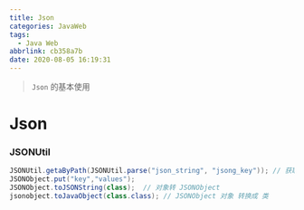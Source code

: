 ```yaml
---
title: Json
categories: JavaWeb
tags:
  - Java Web
abbrlink: cb358a7b
date: 2020-08-05 16:19:31
---
```


> `Json` 的基本使用 



# Json

### JSONUtil

```java
JSONUtil.getaByPath(JSONUtil.parse("json_string", "jsong_key")); // 获取 json字符串中的值
JSONObject.put("key","values");
JSONObject.toJSONString(class);  // 对象转 JSONObject
jsonobject.toJavaObject(class.class); // JSONObject 对象 转换成 类
```






​	

